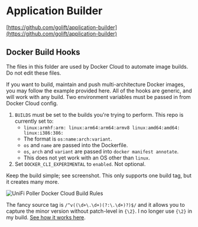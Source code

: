 # Application Builder

[https://github.com/golift/application-builder](https://github.com/golift/application-builder)

## Docker Build Hooks

The files in this folder are used by Docker Cloud to automate image builds.
Do not edit these files.

If you want to build, maintain and push multi-architecture Docker images, you may
follow the example provided here. All of the hooks are generic, and will work with
any build. Two environment variables must be passed in from Docker Cloud config.

1.  `BUILDS` must be set to the builds you're trying to perform. This repo is currently set to:
    -   `linux:armhf:arm: linux:arm64:arm64:armv8 linux:amd64:amd64: linux:i386:386:`
    -   The format is `os:name:arch:variant`.
    -   `os` and `name` are passed into the Dockerfile.
    -   `os`, `arch` and `variant` are passed into `docker manifest annotate`.
    -   This does not yet work with an OS other than `linux`.
1.  Set `DOCKER_CLI_EXPERIMENTAL` to `enabled`. Not optional.

Keep the build simple; see screenshot. This only supports one build tag, but it creates many more.

![UniFi Poller Docker Cloud Build Rules](https://raw.githubusercontent.com/wiki/davidnewhall/unifi-poller/images/unifi-poller-build-rules.png "UniFi Poller Docker Cloud Build Rules")

The fancy source tag is `/^v((\d+\.\d+)(?:\.\d+)?)$/` and it allows you to capture
the minor version without patch-level in `{\2}`. I no longer use `{\2}` in my build.
[See how it works here](https://regex101.com/r/fzt6ki/1).
